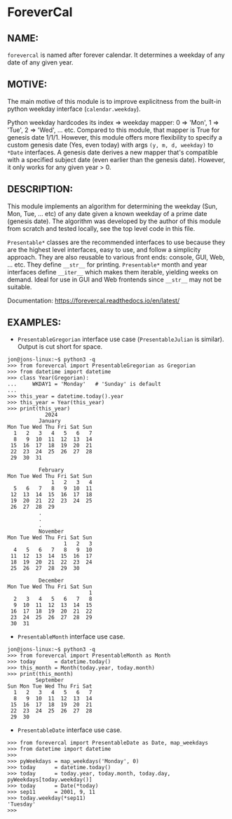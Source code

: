 # ForeverCal


NAME:
-----

``forevercal`` is named after forever calendar. It determines a weekday of any date of any given year.


MOTIVE:
-------

The main motive of this module is to improve explicitness from the built-in python weekday interface (``calendar.weekday``). 

Python weekday hardcodes its index => weekday mapper: 0 => 'Mon', 1 => 'Tue', 2 => 'Wed', ... etc. Compared to this module, that mapper is True for genesis date 1/1/1. However, this module offers more flexibility to specify a custom genesis date (Yes, even today) with args ``(y, m, d, weekday)`` to ``*Date`` interfaces. A genesis date derives a new mapper that's compatible with a specified subject date (even earlier than the genesis date). However, it only works for any given year > 0.


DESCRIPTION:
------------

This module implements an algorithm for determining the weekday (Sun, Mon, Tue, ... etc) of any date given a known weekday of a prime date (genesis date). The algorithm was developed by the author of this module from scratch and tested locally, see the top level code in this file.

``Presentable*`` classes are the recommended interfaces to use because they are the highest level interfaces, easy to use, and follow a simplicity approach. They are also reusable to various front ends: console, GUI, Web, ... etc. They define ``__str__`` for printing. ``Presentable*`` month and year interfaces define ``__iter__`` which makes them iterable, yielding weeks on demand. Ideal for use in GUI and Web frontends since ``__str__`` may not be suitable.

Documentation: https://forevercal.readthedocs.io/en/latest/


EXAMPLES:
--------
- ``PresentableGregorian`` interface use case (``PresentableJulian`` is similar). Output is cut short for space.

```
jon@jons-linux:~$ python3 -q
>>> from forevercal import PresentableGregorian as Gregorian
>>> from datetime import datetime
>>> class Year(Gregorian):
...     WKDAY1 = 'Monday'   # 'Sunday' is default
... 
>>> this_year = datetime.today().year
>>> this_year = Year(this_year)
>>> print(this_year)
            2024            
          January           
Mon Tue Wed Thu Fri Sat Sun
  1   2   3   4   5   6   7
  8   9  10  11  12  13  14
 15  16  17  18  19  20  21
 22  23  24  25  26  27  28
 29  30  31                

          February          
Mon Tue Wed Thu Fri Sat Sun
              1   2   3   4
  5   6   7   8   9  10  11
 12  13  14  15  16  17  18
 19  20  21  22  23  24  25
 26  27  28  29
          .
          .
          .
          November          
Mon Tue Wed Thu Fri Sat Sun
                  1   2   3
  4   5   6   7   8   9  10
 11  12  13  14  15  16  17
 18  19  20  21  22  23  24
 25  26  27  28  29  30    

          December          
Mon Tue Wed Thu Fri Sat Sun
                          1
  2   3   4   5   6   7   8
  9  10  11  12  13  14  15
 16  17  18  19  20  21  22
 23  24  25  26  27  28  29
 30  31
```


- `PresentableMonth` interface use case.

```
jon@jons-linux:~$ python3 -q
>>> from forevercal import PresentableMonth as Month
>>> today      = datetime.today()
>>> this_month = Month(today.year, today.month)
>>> print(this_month)
         September          
Sun Mon Tue Wed Thu Fri Sat
  1   2   3   4   5   6   7
  8   9  10  11  12  13  14
 15  16  17  18  19  20  21
 22  23  24  25  26  27  28
 29  30
```

- `PresentableDate` interface use case.

```
>>> from forevercal import PresentableDate as Date, map_weekdays
>>> from datetime import datetime
>>> 
>>> pyWeekdays = map_weekdays('Monday', 0)
>>> today      = datetime.today()
>>> today      = today.year, today.month, today.day, pyWeekdays[today.weekday()]
>>> today      = Date(*today)
>>> sep11      = 2001, 9, 11
>>> today.weekday(*sep11)
'Tuesday'
>>>
```
